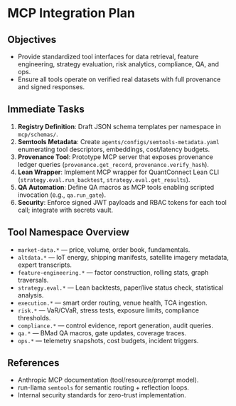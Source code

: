 # MCP Integration Plan

## Objectives
- Provide standardized tool interfaces for data retrieval, feature engineering, strategy evaluation, risk analytics, compliance, QA, and ops.
- Ensure all tools operate on verified real datasets with full provenance and signed responses.

## Immediate Tasks
1. **Registry Definition**: Draft JSON schema templates per namespace in `mcp/schemas/`.
2. **Semtools Metadata**: Create `agents/configs/semtools-metadata.yaml` enumerating tool descriptors, embeddings, cost/latency budgets.
3. **Provenance Tool**: Prototype MCP server that exposes provenance ledger queries (`provenance.get_record`, `provenance.verify_hash`).
4. **Lean Wrapper**: Implement MCP wrapper for QuantConnect Lean CLI (`strategy.eval.run_backtest`, `strategy.eval.get_results`).
5. **QA Automation**: Define QA macros as MCP tools enabling scripted invocation (e.g., `qa.run_gate`).
6. **Security**: Enforce signed JWT payloads and RBAC tokens for each tool call; integrate with secrets vault.

## Tool Namespace Overview
- `market-data.*` — price, volume, order book, fundamentals.
- `altdata.*` — IoT energy, shipping manifests, satellite imagery metadata, expert transcripts.
- `feature-engineering.*` — factor construction, rolling stats, graph traversals.
- `strategy.eval.*` — Lean backtests, paper/live status check, statistical analysis.
- `execution.*` — smart order routing, venue health, TCA ingestion.
- `risk.*` — VaR/CVaR, stress tests, exposure limits, compliance thresholds.
- `compliance.*` — control evidence, report generation, audit queries.
- `qa.*` — BMad QA macros, gate updates, coverage traces.
- `ops.*` — telemetry snapshots, cost budgets, incident triggers.

## References
- Anthropic MCP documentation (tool/resource/prompt model).
- run-llama `semtools` for semantic routing + reflection loops.
- Internal security standards for zero-trust implementation.
